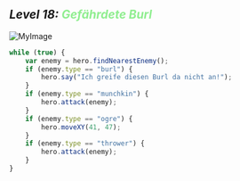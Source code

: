 ## ***Level 18:***  <span style="color: lightgreen">***Gefährdete Burl***



![MyImage](Welt-2-Level-18.png)

```Javascript
while (true) {
    var enemy = hero.findNearestEnemy();
    if (enemy.type == "burl") {
        hero.say("Ich greife diesen Burl da nicht an!");
    }
    if (enemy.type == "munchkin") {
        hero.attack(enemy);
    }
    if (enemy.type == "ogre") {
        hero.moveXY(41, 47);
    }
    if (enemy.type == "thrower") {
        hero.attack(enemy);
    }
}
```